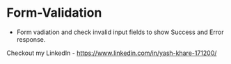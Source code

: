 # Form-Validation
- Form vadiation and check invalid input fields to show Success and Error response.

Checkout my LinkedIn - https://www.linkedin.com/in/yash-khare-171200/